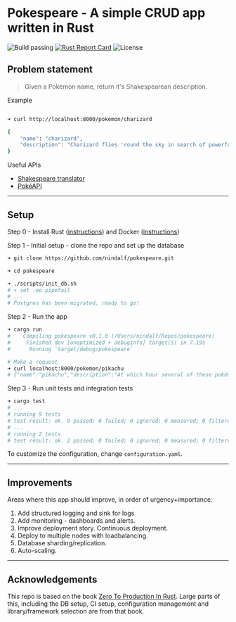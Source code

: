 # Pokespeare - A simple CRUD app written in Rust

![Build passing](https://github.com/nindalf/pokespeare/actions/workflows/rust.yml/badge.svg) [![Rust Report Card](https://rust-reportcard.xuri.me/badge/github.com/nindalf/pokespeare)](https://rust-reportcard.xuri.me/report/github.com/nindalf/pokespeare) ![License](https://img.shields.io/github/license/nindalf/pokespeare)

## Problem statement

> Given a Pokemon name, return it's Shakespearean description.

Example

```bash

➜ curl http://localhost:8000/pokemon/charizard

{
    "name": "charizard",
    "description": "Charizard flies 'round the sky in search of powerful opponents. 't breathes fire of such most wondrous heat yond 't melts aught. However, 't nev'r turns its fiery breath on any opponent weaker than itself."
}
```

Useful APIs

- [Shakespeare translator](https://funtranslations.com/api/shakespeare)
- [PokéAPI](https://pokeapi.co)

---

## Setup

Step 0 - Install Rust ([instructions](https://www.rust-lang.org/tools/install)) and Docker ([instructions](https://docs.docker.com/get-docker/))

Step 1 - Initial setup - clone the repo and set up the database

```bash
➜ git clone https://github.com/nindalf/pokespeare.git

➜ cd pokespeare

➜ ./scripts/init_db.sh
# + set -eo pipefail
# ...
# Postgres has been migrated, ready to go!
```

Step 2 - Run the app
```bash
➜ cargo run
#    Compiling pokespeare v0.1.0 (/Users/nindalf/Repos/pokespeare)
#     Finished dev [unoptimized + debuginfo] target(s) in 7.19s
#      Running `target/debug/pokespeare`

# Make a request
➜ curl localhost:8000/pokemon/pikachu
# {"name":"pikachu","description":"At which hour several of these pokémon gather,  their electricity couldst buildeth and cause lightning storms."}

```

Step 3 - Run unit tests and integration tests

```bash
➜ cargo test
# ...
# running 9 tests
# test result: ok. 9 passed; 0 failed; 0 ignored; 0 measured; 0 filtered out; finished in 0.13s
# ...
# running 2 tests
# test result: ok. 2 passed; 0 failed; 0 ignored; 0 measured; 0 filtered out; finished in 2.26s

```

To customize the configuration, change `configuration.yaml`.

---

## Improvements

Areas where this app should improve, in order of urgency+importance. 

1. Add structured logging and sink for logs
2. Add monitoring - dashboards and alerts.
3. Improve deployment story. Continuous deployment. 
4. Deploy to multiple nodes with loadbalancing.
5. Database sharding/replication.
6. Auto-scaling.

---

## Acknowledgements

This repo is based on the book [Zero To Production In Rust](https://www.zero2prod.com/index.html). Large parts of this, including the DB setup, CI setup, configuration management and library/framework selection are from that book.

